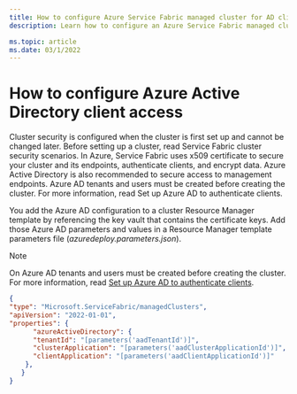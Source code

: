```yaml
---
title: How to configure Azure Service Fabric managed cluster for AD client access
description: Learn how to configure an Azure Service Fabric managed cluster for AD client access

ms.topic: article
ms.date: 03/1/2022
---
```


# How to configure Azure Active Directory client access
Cluster security is configured when the cluster is first set up and cannot be changed later. Before setting up a cluster, read Service Fabric cluster security scenarios. In Azure, Service Fabric uses x509 certificate to secure your cluster and its endpoints, authenticate clients, and encrypt data. Azure Active Directory is also recommended to secure access to management endpoints. Azure AD tenants and users must be created before creating the cluster. For more information, read Set up Azure AD to authenticate clients.

You add the Azure AD configuration to a cluster Resource Manager template by referencing the key vault that contains the certificate keys. Add those Azure AD parameters and values in a Resource Manager template parameters file (*azuredeploy.parameters.json*). 

> [!NOTE]
> On Azure AD tenants and users must be created before creating the cluster.  For more information, read [Set up Azure AD to authenticate clients](service-fabric-cluster-creation-setup-aad.md).

```json
{
"type": "Microsoft.ServiceFabric/managedClusters",
"apiVersion": "2022-01-01",
"properties": {
      "azureActiveDirectory": {
      "tenantId": "[parameters('aadTenantId')]",
      "clusterApplication": "[parameters('aadClusterApplicationId')]",
      "clientApplication": "[parameters('aadClientApplicationId')]"
    },
   }
}
```
      
